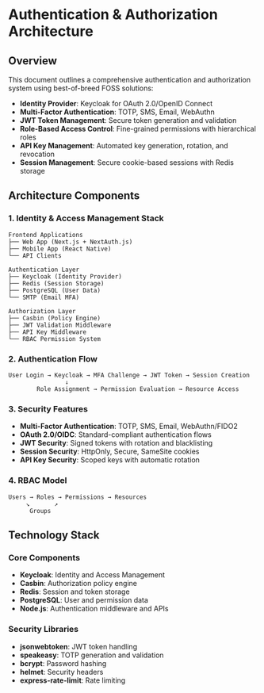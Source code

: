 # Authentication & Authorization Architecture

## Overview
This document outlines a comprehensive authentication and authorization system using best-of-breed FOSS solutions:

- **Identity Provider**: Keycloak for OAuth 2.0/OpenID Connect
- **Multi-Factor Authentication**: TOTP, SMS, Email, WebAuthn
- **JWT Token Management**: Secure token generation and validation
- **Role-Based Access Control**: Fine-grained permissions with hierarchical roles
- **API Key Management**: Automated key generation, rotation, and revocation
- **Session Management**: Secure cookie-based sessions with Redis storage

## Architecture Components

### 1. Identity & Access Management Stack
```
Frontend Applications
├── Web App (Next.js + NextAuth.js)
├── Mobile App (React Native)
└── API Clients

Authentication Layer
├── Keycloak (Identity Provider)
├── Redis (Session Storage)
├── PostgreSQL (User Data)
└── SMTP (Email MFA)

Authorization Layer
├── Casbin (Policy Engine)
├── JWT Validation Middleware
├── API Key Middleware
└── RBAC Permission System
```

### 2. Authentication Flow
```
User Login → Keycloak → MFA Challenge → JWT Token → Session Creation
                ↓
        Role Assignment → Permission Evaluation → Resource Access
```

### 3. Security Features
- **Multi-Factor Authentication**: TOTP, SMS, Email, WebAuthn/FIDO2
- **OAuth 2.0/OIDC**: Standard-compliant authentication flows
- **JWT Security**: Signed tokens with rotation and blacklisting
- **Session Security**: HttpOnly, Secure, SameSite cookies
- **API Key Security**: Scoped keys with automatic rotation

### 4. RBAC Model
```
Users → Roles → Permissions → Resources
     ↘       ↗
      Groups
```

## Technology Stack

### Core Components
- **Keycloak**: Identity and Access Management
- **Casbin**: Authorization policy engine
- **Redis**: Session and token storage
- **PostgreSQL**: User and permission data
- **Node.js**: Authentication middleware and APIs

### Security Libraries
- **jsonwebtoken**: JWT token handling
- **speakeasy**: TOTP generation and validation
- **bcrypt**: Password hashing
- **helmet**: Security headers
- **express-rate-limit**: Rate limiting
